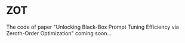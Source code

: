 # ZOT
The code of paper "Unlocking Black-Box Prompt Tuning Efficiency via Zeroth-Order Optimization"
coming soon...
